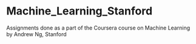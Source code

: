 # Machine_Learning_Stanford
Assignments done as a part of the Coursera course on Machine Learning by Andrew Ng, Stanford
